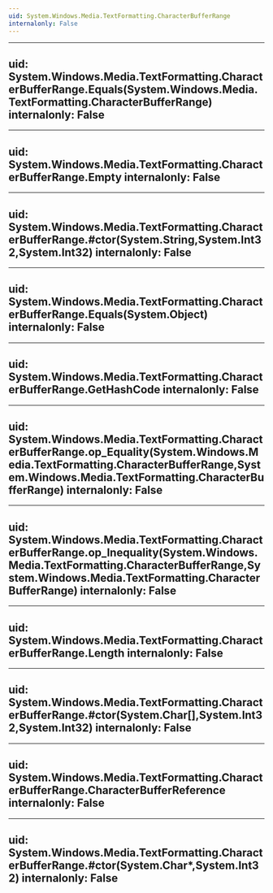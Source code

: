 ```yaml
---
uid: System.Windows.Media.TextFormatting.CharacterBufferRange
internalonly: False
---
```


---
uid: System.Windows.Media.TextFormatting.CharacterBufferRange.Equals(System.Windows.Media.TextFormatting.CharacterBufferRange)
internalonly: False
---

---
uid: System.Windows.Media.TextFormatting.CharacterBufferRange.Empty
internalonly: False
---

---
uid: System.Windows.Media.TextFormatting.CharacterBufferRange.#ctor(System.String,System.Int32,System.Int32)
internalonly: False
---

---
uid: System.Windows.Media.TextFormatting.CharacterBufferRange.Equals(System.Object)
internalonly: False
---

---
uid: System.Windows.Media.TextFormatting.CharacterBufferRange.GetHashCode
internalonly: False
---

---
uid: System.Windows.Media.TextFormatting.CharacterBufferRange.op_Equality(System.Windows.Media.TextFormatting.CharacterBufferRange,System.Windows.Media.TextFormatting.CharacterBufferRange)
internalonly: False
---

---
uid: System.Windows.Media.TextFormatting.CharacterBufferRange.op_Inequality(System.Windows.Media.TextFormatting.CharacterBufferRange,System.Windows.Media.TextFormatting.CharacterBufferRange)
internalonly: False
---

---
uid: System.Windows.Media.TextFormatting.CharacterBufferRange.Length
internalonly: False
---

---
uid: System.Windows.Media.TextFormatting.CharacterBufferRange.#ctor(System.Char[],System.Int32,System.Int32)
internalonly: False
---

---
uid: System.Windows.Media.TextFormatting.CharacterBufferRange.CharacterBufferReference
internalonly: False
---

---
uid: System.Windows.Media.TextFormatting.CharacterBufferRange.#ctor(System.Char*,System.Int32)
internalonly: False
---

